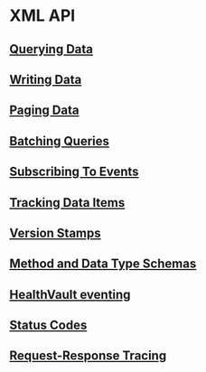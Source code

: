 # XML API
## [Querying Data](querying-data.md)
## [Writing Data](writing-data.md)
## [Paging Data](paging-data.md)
## [Batching Queries](batching-queries.md)
## [Subscribing To Events](subscribing-to-events.md)
## [Tracking Data Items](tracking-data-items.md)
## [Version Stamps](version-stamps.md)
## [Method and Data Type Schemas](method-and-data-type-schemas.md)
## [HealthVault eventing](healthvault-eventing.md)
## [Status Codes](status-codes.md)
## [Request-Response Tracing](request-response-tracing.md)
